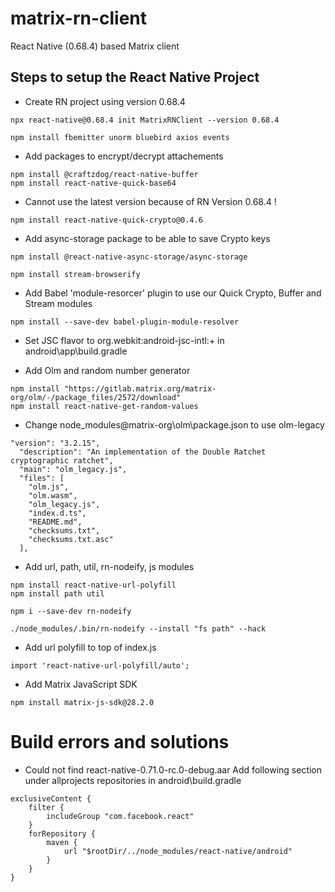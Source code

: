 # matrix-rn-client

React Native (0.68.4) based Matrix client

## Steps to setup the React Native Project

-   Create RN project using version 0.68.4

```
npx react-native@0.68.4 init MatrixRNClient --version 0.68.4
```

```
npm install fbemitter unorm bluebird axios events
```

-   Add packages to encrypt/decrypt attachements

```
npm install @craftzdog/react-native-buffer
npm install react-native-quick-base64
```

-   Cannot use the latest version because of RN Version 0.68.4 !

```
npm install react-native-quick-crypto@0.4.6
```

-   Add async-storage package to be able to save Crypto keys

```
npm install @react-native-async-storage/async-storage
```

```
npm install stream-browserify
```

-   Add Babel 'module-resorcer' plugin to use our Quick Crypto, Buffer and Stream modules

```
npm install --save-dev babel-plugin-module-resolver
```

-   Set JSC flavor to org.webkit:android-jsc-intl:+ in android\app\build.gradle

-   Add Olm and random number generator

```
npm install "https://gitlab.matrix.org/matrix-org/olm/-/package_files/2572/download"
npm install react-native-get-random-values
```

-   Change node_modules\@matrix-org\olm\package.json to use olm-legacy

```
"version": "3.2.15",
  "description": "An implementation of the Double Ratchet cryptographic ratchet",
  "main": "olm_legacy.js",
  "files": [
    "olm.js",
    "olm.wasm",
    "olm_legacy.js",
    "index.d.ts",
    "README.md",
    "checksums.txt",
    "checksums.txt.asc"
  ],
```

-   Add url, path, util, rn-nodeify, js modules

```
npm install react-native-url-polyfill
npm install path util

npm i --save-dev rn-nodeify

./node_modules/.bin/rn-nodeify --install "fs path" --hack

```

-   Add url polyfill to top of index.js

```
import 'react-native-url-polyfill/auto';
```

-   Add Matrix JavaScript SDK

```
npm install matrix-js-sdk@28.2.0
```

# Build errors and solutions

-   Could not find react-native-0.71.0-rc.0-debug.aar
    Add following section under allprojects repositories in android\build.gradle

```
exclusiveContent {
    filter {
        includeGroup "com.facebook.react"
    }
    forRepository {
        maven {
            url "$rootDir/../node_modules/react-native/android"
        }
    }
}
```

```

```
